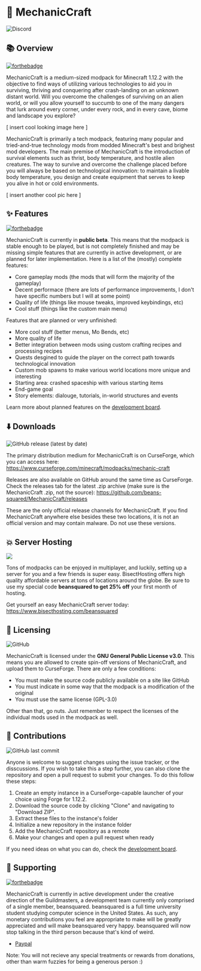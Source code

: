 # :wrench: MechanicCraft
![Discord](https://img.shields.io/discord/764169561003130881?color=%237289DA&logo=discord&style=for-the-badge) 

## :books: Overview
[![forthebadge](https://forthebadge.com/images/badges/powered-by-flux-capacitor.svg)](https://forthebadge.com)

MechanicCraft is a medium-sized modpack for Minecraft 1.12.2 with the objective to find ways of utilizing various technologies to aid you in surviving, thriving and conquering after crash-landing on an unknown distant world. Will you overcome the challenges of surviving on an alien world, or will you allow yourself to succumb to one of the many dangers that lurk around every corner, under every rock, and in every cave, biome and landscape you explore?

[ insert cool looking image here ]

MechanicCraft is primarily a tech modpack, featuring many popular and tried-and-true technology mods from modded Minecraft's best and brighest mod developers. The main premise of MechanicCraft is the introduction of survival elements such as thrist, body temperature, and hostile alien creatures. The way to survive and overcome the challenge placed before you will always be based on technological innovation: to maintain a livable body temperature, you design and create equipment that serves to keep you alive in hot or cold environments.

[ insert another cool pic here ]

## :sparkles: Features
[![forthebadge](https://forthebadge.com/images/badges/built-with-science.svg)](https://forthebadge.com)

MechanicCraft is currently in **public beta**. This means that the modpack is stable enough to be played, but is not completely finished and may be missing simple features that are currently in active development, or are planned for later implementation. Here is a list of the (mostly) complete features:
- Core gameplay mods (the mods that will form the majority of the gameplay)
- Decent performace (there are lots of performance improvements, I don't have specific numbers but I will at some point)
- Quality of life (things like mouse tweaks, improved keybindings, etc)
- Cool stuff (things like the custom main menu)

Features that are planned or very unfinished:
- More cool stuff (better menus, Mo Bends, etc)
- More quality of life
- Better integration between mods using custom crafting recipes and processing recipes
- Quests desgined to guide the player on the correct path towards technological innovation
- Custom mob spawns to make various world locations more unique and interesting
- Starting area: crashed spaceship with various starting items
- End-game goal
- Story elements: dialouge, tutorials, in-world structures and events

Learn more about planned features on the [development board](https://app.gitkraken.com/glo/board/X5DcSWf3FQApxuCO).

## :arrow_down: Downloads
![GitHub release (latest by date)](https://img.shields.io/github/v/release/beans-squared/MechanicCraft?style=for-the-badge)

The primary distribution medium for MechanicCraft is on CurseForge, which you can access here:
https://www.curseforge.com/minecraft/modpacks/mechanic-craft

Releases are also available on GitHub around the same time as CurseForge. Check the releases tab for the latest .zip archive (make sure is the MechanicCraft .zip, not the source):
https://github.com/beans-squared/MechanicCraft/releases

These are the only official release channels for MechanicCraft. If you find MechanicCraft anywhere else besides these two locations, it is not an official version and may contain malware. Do not use these versions.

## :boom: Server Hosting
![](https://imgur.com/v5g2MtE.png)

Tons of modpacks can be enjoyed in multiplayer, and luckily, setting up a server for you and a few friends is super easy. BisectHosting offers high quality affordable servers at tons of locations around the globe. Be sure to use my special code **beansquared to get 25% off** your first month of hosting.

Get yourself an easy MechanicCraft server today: https://www.bisecthosting.com/beansquared

## :pencil: Licensing
![GitHub](https://img.shields.io/github/license/beans-squared/MechanicCraft?color=%2329cc00&style=for-the-badge)

MechanicCraft is licensed under the **GNU General Public License v3.0**. This means you are allowed to create spin-off versions of MechanicCraft, and upload them to CurseForge. There are only a few conditions:
- You must make the source code publicly available on a site like GitHub
- You must indicate in some way that the modpack is a modification of the original
- You must use the same license (GPL-3.0)

Other than that, go nuts. Just remember to respect the licenses of the individual mods used in the modpack as well.

## :construction: Contributions
![GitHub last commit](https://img.shields.io/github/last-commit/beans-squared/MechanicCraft?style=for-the-badge)

Anyone is welcome to suggest changes using the issue tracker, or the disscussions. If you wish to take this a step further, you can also clone the repository and open a pull request to submit your changes. To do this follow these steps:
1. Create an empty instance in a CurseForge-capable launcher of your choice using Forge for 1.12.2.
2. Download the source code by clicking "Clone" and navigating to "Download ZIP".
3. Extract these files to the instance's folder
4. Initialize a new repository in the instance folder
5. Add the MechanicCraft repository as a remote
6. Make your changes and open a pull request when ready

If you need ideas on what you can do, check the [development board](https://app.gitkraken.com/glo/board/X5DcSWf3FQApxuCO).

## :whale: Supporting
[![forthebadge](https://forthebadge.com/images/badges/built-with-love.svg)](https://forthebadge.com)

MechanicCraft is currently in active development under the creative direction of the Guildmasters, a development team currently only comprised of a single member, beansquared. beansquared is a full time university student studying computer science in the United States. As such, any monetary contributions you feel are appropriate to make will be greatly appreciated and will make beansquared very happy. beansquared will now stop talking in the third person because that's kind of weird.

- [Paypal](https://www.paypal.com/cgi-bin/webscr?cmd=_donations&business=39PQ8D4A6ALEE&item_name=MechanicCraft+%28from+GitHub%29&currency_code=USD)

Note: You will not recieve any special treatments or rewards from donations, other than warm fuzzies for being a generous person :)
